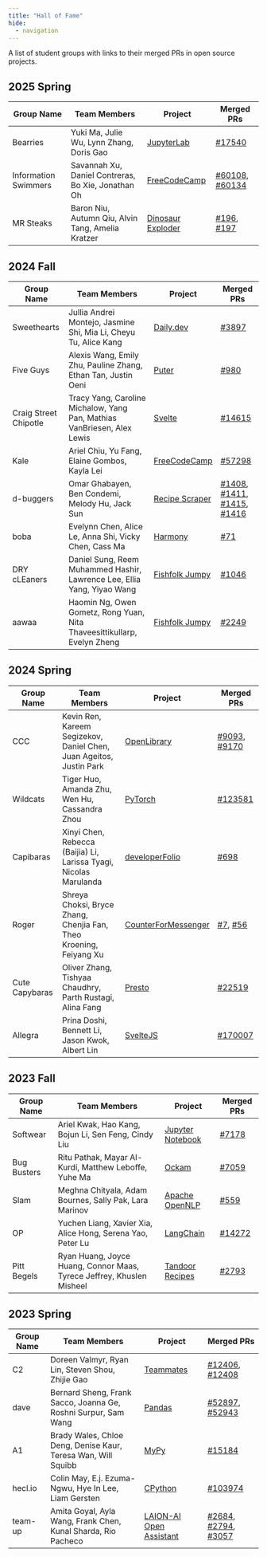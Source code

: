 ```yaml
---
title: "Hall of Fame"
hide:
  - navigation
---
```


A list of student groups with links to their merged PRs in open source projects.

## 2025 Spring 
| Group Name | Team Members | Project | Merged PRs |
| ---------- | ------------ | ------- | ---------- |
| Bearries | Yuki Ma, Julie Wu, Lynn Zhang, Doris Gao | [JupyterLab](https://github.com/jupyterlab/jupyterlab) | [#17540](https://github.com/jupyterlab/jupyterlab/pull/17540) |
| Information Swimmers | Savannah Xu, Daniel Contreras, Bo Xie, Jonathan Oh | [FreeCodeCamp](https://github.com/freeCodeCamp/freeCodeCamp/) | [#60108](https://github.com/freeCodeCamp/freeCodeCamp/pull/60108), [#60134](https://github.com/freeCodeCamp/freeCodeCamp/pull/60134) |
| MR Steaks | Baron Niu, Autumn Qiu, Alvin Tang, Amelia Kratzer | [Dinosaur Exploder](https://github.com/jvondermarck/dinosaur-exploder/) | [#196](https://github.com/jvondermarck/dinosaur-exploder/pull/196/), [#197](https://github.com/jvondermarck/dinosaur-exploder/pull/197/) |


## 2024 Fall 
| Group Name | Team Members | Project | Merged PRs |
| ---------- | ------------ | ------- | ---------- |
| Sweethearts | Jullia Andrei Montejo, Jasmine Shi, Mia Li, Cheyu Tu, Alice Kang | [Daily.dev](https://github.com/dailydotdev/daily) | [#3897](https://github.com/dailydotdev/apps/pull/3897) |
| Five Guys | Alexis Wang, Emily Zhu, Pauline Zhang, Ethan Tan, Justin Oeni | [Puter](https://github.com/HeyPuter/puter ) | [#980](https://github.com/HeyPuter/puter/pull/980) |
| Craig Street Chipotle | Tracy Yang, Caroline Michalow, Yang Pan, Mathias VanBriesen, Alex Lewis | [Svelte](https://github.com/sveltejs/svelte/) | [#14615](https://github.com/sveltejs/svelte/pull/14615) |
| Kale | Ariel Chiu, Yu Fang, Elaine Gombos, Kayla Lei | [FreeCodeCamp](https://github.com/freeCodeCamp/freeCodeCamp/) | [#57298](https://github.com/freeCodeCamp/freeCodeCamp/pull/57298)|
| d-buggers | Omar Ghabayen, Ben Condemi, Melody Hu, Jack Sun | [Recipe Scraper](https://github.com/hhursev/recipe-scrapers) | [#1408](https://github.com/hhursev/recipe-scrapers/pull/1408), [#1411](https://github.com/hhursev/recipe-scrapers/pull/1411), [#1415](https://github.com/hhursev/recipe-scrapers/pull/1415), [#1416](https://github.com/hhursev/recipe-scrapers/pull/1416) |
| boba | Evelynn Chen, Alice Le, Anna Shi, Vicky Chen, Cass Ma | [Harmony](https://github.com/harmonydata/harmony) | [#71](https://github.com/harmonydata/harmony/pull/71) |
| DRY cLEaners | Daniel Sung, Reem Muhammed Hashir, Lawrence Lee, Ellia Yang, Yiyao Wang | [Fishfolk Jumpy](https://github.com/fishfolk/jumpy) | [#1046](https://github.com/fishfolk/jumpy/pull/1046) |
| aawaa | Haomin Ng, Owen Gometz, Rong Yuan, Nita Thaveesittikullarp, Evelyn Zheng | [Fishfolk Jumpy](https://github.com/autolab/Autolab) | [#2249](https://github.com/autolab/Autolab/pull/2249) |


## 2024 Spring 
| Group Name | Team Members | Project | Merged PRs |
| ---------- | ------------ | ------- | ---------- |
| CCC | Kevin Ren, Kareem Segizekov, Daniel Chen, Juan Ageitos, Justin Park | [OpenLibrary](https://github.com/internetarchive/openlibrary) | [#9093](https://github.com/internetarchive/openlibrary/pull/9093), [#9170](https://github.com/internetarchive/openlibrary/pull/9170) |
| Wildcats | Tiger Huo, Amanda Zhu, Wen Hu, Cassandra Zhou | [PyTorch](https://github.com/pytorch) | [#123581](https://github.com/pytorch/pytorch/pull/123581) |
| Capibaras | Xinyi Chen, Rebecca (Baijia) Li, Larissa Tyagi, Nicolas Marulanda | [developerFolio](https://github.com/saadpasta/developerFolio) | [#698](https://github.com/saadpasta/developerFolio/pull/698) |
| Roger | Shreya Choksi, Bryce Zhang, Chenjia Fan, Theo Kroening, Feiyang Xu | [CounterForMessenger](https://github.com/Kubis10/CounterForMessenger) | [#7](https://github.com/tkroening/CounterForMessenger/pull/7), [#56](https://github.com/Kubis10/CounterForMessenger/pull/56)  |
| Cute Capybaras | Oliver Zhang, Tishyaa Chaudhry, Parth Rustagi, Alina Fang | [Presto](https://github.com/prestodb) | [#22519](https://github.com/prestodb/presto/pull/22519) |
| Allegra | Prina Doshi, Bennett Li, Jason Kwok, Albert Lin | [SvelteJS](https://github.com/sveltejs) | [#170007](https://github.com/Homebrew/homebrew-core/pull/170007) |

## 2023 Fall

| Group Name | Team Members | Project | Merged PRs |
| ---------- | ------------ | ------- | ---------- |
| Softwear | Ariel Kwak, Hao Kang, Bojun Li, Sen Feng, Cindy Liu | [Jupyter Notebook](https://github.com/jupyter/notebook) | [#7178](https://github.com/jupyter/notebook/pull/7178) |
| Bug Busters | Ritu Pathak, Mayar Al-Kurdi, Matthew Leboffe, Yuhe Ma | [Ockam](https://github.com/build-trust/ockam) | [#7059](https://github.com/build-trust/ockam/pull/7059) |
| Slam | Meghna Chityala, Adam Bournes, Sally Pak, Lara Marinov | [Apache OpenNLP](https://github.com/apache/opennlp) | [#559](https://github.com/apache/opennlp/pull/559) |
| OP | Yuchen Liang, Xavier Xia, Alice Hong, Serena Yao, Peter Lu | [LangChain](https://github.com/langchain-ai/langchain) | [#14272](https://github.com/langchain-ai/langchain/pull/14272) |
| Pitt Begels | Ryan Huang, Joyce Huang, Connor Maas, Tyrece Jeffrey, Khuslen Misheel | [Tandoor Recipes](https://github.com/TandoorRecipes) | [#2793](https://github.com/tandoorrecipes/recipes/pull/2793) |

## 2023 Spring

| Group Name | Team Members | Project | Merged PRs |
| ---------- | ------------ | ------- | ---------- |
| C2 | Doreen Valmyr, Ryan Lin, Steven Shou, Zhijie Gao | [Teammates](https://github.com/TEAMMATES/teammates) | [#12406](https://github.com/TEAMMATES/teammates/pull/12406), [#12408](https://github.com/TEAMMATES/teammates/pull/12408)|
| dave | Bernard Sheng, Frank Sacco, Joanna Ge, Roshni Surpur, Sam Wang | [Pandas](https://github.com/pandas-dev/pandas) | [#52897](https://github.com/pandas-dev/pandas/pull/52897), [#52943](https://github.com/pandas-dev/pandas/pull/52943)|
| A1 | Brady Wales, Chloe Deng, Denise Kaur, Teresa Wan, Will Squibb | [MyPy](https://github.com/python/mypy) | [#15184](https://github.com/python/mypy/pull/15184)|
| hecl.io | Colin May, E.j. Ezuma-Ngwu, Hye In Lee, Liam Gersten | [CPython](https://github.com/python/cpython) | [#103974](https://github.com/python/cpython/pull/103974)|
| team-up | Amita Goyal, Ayla Wang, Frank Chen, Kunal Sharda, Rio Pacheco | [LAION-AI Open Assistant](https://github.com/LAION-AI/Open-Assistant) | [#2684](https://github.com/LAION-AI/Open-Assistant/pull/2684), [#2794](https://github.com/LAION-AI/Open-Assistant/pull/2794), [#3057](https://github.com/LAION-AI/Open-Assistant/pull/3057)|



<!--
## 2024 Spring

| Group Name | Team Members | Project | Merged PRs |
| ---------- | ------------ | ------- | ---------- | -->
